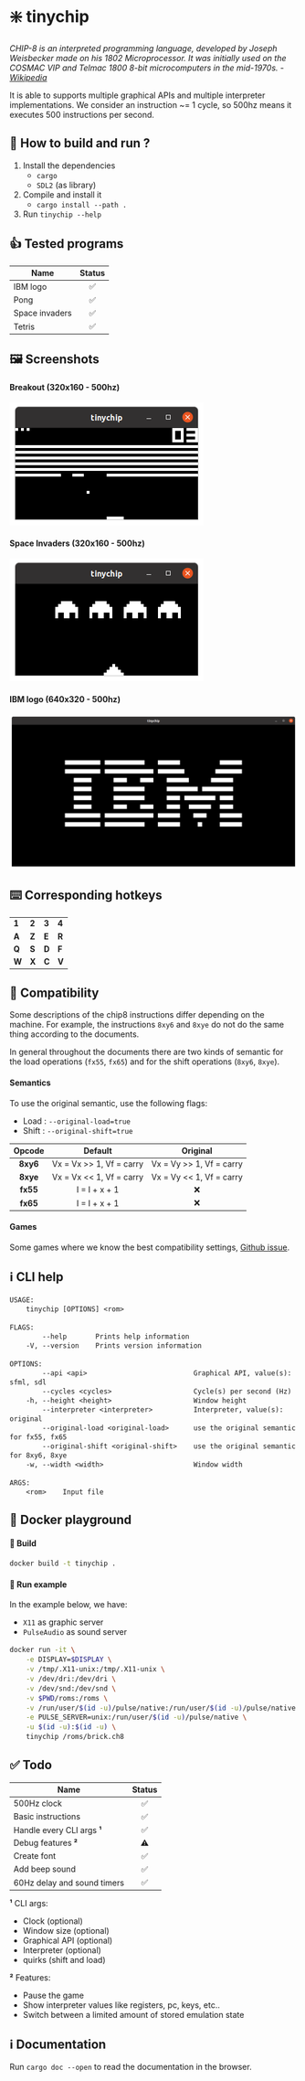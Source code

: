 # ❇️ tinychip

*CHIP-8 is an interpreted programming language, developed by Joseph Weisbecker made on his 1802 Microprocessor. It was initially used on the COSMAC VIP and Telmac 1800 8-bit microcomputers in the mid-1970s.* - *[Wikipedia](https://en.wikipedia.org/wiki/CHIP-8)*

It is able to supports multiple graphical APIs and multiple interpreter implementations.
We consider an instruction ~= 1 cycle, so 500hz means it executes 500 instructions per second.

## 📖 How to build and run ?

1. Install the dependencies
    - `cargo`
    - `SDL2` (as library)
2. Compile and install it
    - `cargo install --path .`
3. Run `tinychip --help`

## 👍 Tested programs

Name           | Status
-------------  | :-------------:
IBM logo | ✅
Pong | ✅
Space invaders | ✅
Tetris | ✅

## 🖼️ Screenshots

#### Breakout (320x160 - 500hz)
![breakout](img/breakout_320_160.png)

#### Space Invaders (320x160 - 500hz)
![space_invaders](img/space_invaders_320_160.png)

#### IBM logo (640x320 - 500hz)
![ibm_logo](img/ibm_logo_640_320.png)

## ⌨️ Corresponding hotkeys

|   |   |   |   |
|---|---|---|---|
| **1** | **2** | **3** | **4** |
| **A** | **Z** | **E** | **R** |
| **Q** | **S** | **D** | **F** |
| **W** | **X** | **C** | **V** |

## 🔗 Compatibility

Some descriptions of the chip8 instructions differ depending on the machine. For example, the instructions `8xy6` and `8xye` do not do the same thing according to the documents.

In general throughout the documents there are two kinds of semantic for the load operations (`fx55`, `fx65`) and for the shift operations (`8xy6`, `8xye`).

#### Semantics

To use the original semantic, use the following flags:
- Load : `--original-load=true`
- Shift : `--original-shift=true`

Opcode | Default | Original
:-------------: | :---------: | :--------------:
**8xy6** | Vx = Vx >> 1, Vf = carry | Vx = Vy >> 1, Vf = carry
**8xye** | Vx = Vx << 1, Vf = carry | Vx = Vy << 1, Vf = carry
**fx55** | I = I + x + 1 | ❌
**fx65** | I = I + x + 1 | ❌

#### Games

Some games where we know the best compatibility settings, [Github issue](https://github.com/Diesel-Net/kiwi-8/issues/9).

## ℹ️ CLI help

```
USAGE:
    tinychip [OPTIONS] <rom>

FLAGS:
        --help       Prints help information
    -V, --version    Prints version information

OPTIONS:
        --api <api>                          Graphical API, value(s): sfml, sdl
        --cycles <cycles>                    Cycle(s) per second (Hz)
    -h, --height <height>                    Window height
        --interpreter <interpreter>          Interpreter, value(s): original
        --original-load <original-load>      use the original semantic for fx55, fx65
        --original-shift <original-shift>    use the original semantic for 8xy6, 8xye
    -w, --width <width>                      Window width

ARGS:
    <rom>    Input file
```

## 🐋 Docker playground

#### 🔨 Build

```bash
docker build -t tinychip .
```
#### 🎉 Run example

In the example below, we have:

- `X11` as graphic server
- `PulseAudio` as sound server

```bash
docker run -it \
    -e DISPLAY=$DISPLAY \
    -v /tmp/.X11-unix:/tmp/.X11-unix \
    -v /dev/dri:/dev/dri \
    -v /dev/snd:/dev/snd \
    -v $PWD/roms:/roms \
    -v /run/user/$(id -u)/pulse/native:/run/user/$(id -u)/pulse/native \
    -e PULSE_SERVER=unix:/run/user/$(id -u)/pulse/native \
    -u $(id -u):$(id -u) \
    tinychip /roms/brick.ch8
```

## ✅ Todo

Name           | Status
-------------  | :-------------:
500Hz clock | ✅
Basic instructions | ✅
Handle every CLI args **¹** | ✅
Debug features **²** | ⚠️
Create font | ✅
Add beep sound | ✅
60Hz delay and sound timers | ✅

**¹** CLI args:
* Clock (optional)
* Window size (optional)
* Graphical API (optional)
* Interpreter (optional)
* quirks (shift and load)

**²** Features:
* Pause the game
* Show interpreter values like registers, pc, keys, etc..
* Switch between a limited amount of stored emulation state

## ℹ️ Documentation

Run `cargo doc --open` to read the documentation in the browser.
